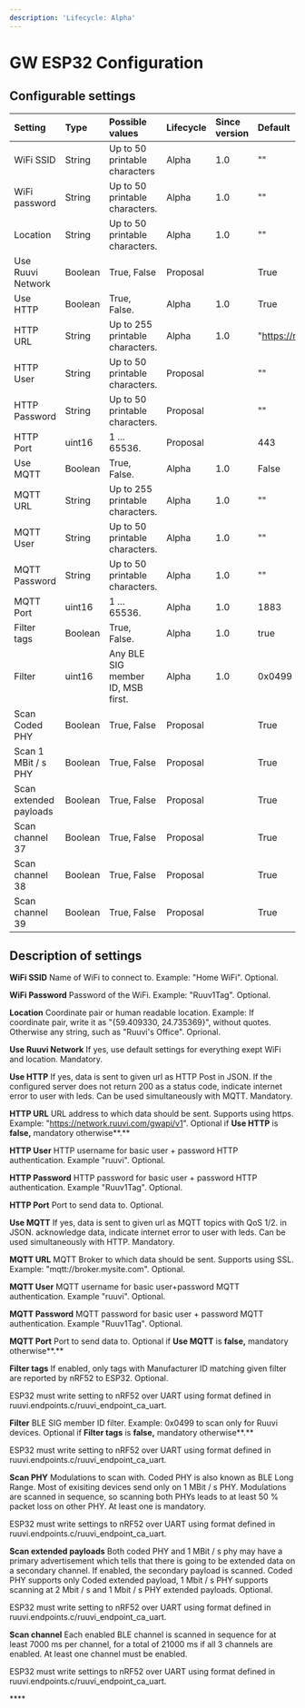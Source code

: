 ```yaml
---
description: 'Lifecycle: Alpha'
---
```


# GW ESP32 Configuration

## Configurable settings

| Setting | Type | Possible values | Lifecycle | Since version | Default |
| :--- | :--- | :--- | :--- | :--- | :--- |
| WiFi SSID | String | Up to 50 printable characters | Alpha | 1.0 | "" |
| WiFi password | String | Up to 50 printable characters. | Alpha | 1.0 | "" |
| Location | String | Up to 50 printable characters. | Alpha | 1.0 | "" |
| Use Ruuvi Network | Boolean | True, False | Proposal |  | True |
| Use HTTP | Boolean | True, False. | Alpha | 1.0 | True |
| HTTP URL | String | Up to 255 printable characters. | Alpha | 1.0 | "https://network.ruuvi.com/gwapi/v1" |
| HTTP User | String | Up to 50 printable characters. | Proposal |  | "" |
| HTTP Password | String | Up to 50 printable characters. | Proposal |  | "" |
| HTTP Port | uint16 | 1 ... 65536. | Proposal |  | 443 |
| Use MQTT | Boolean | True, False. | Alpha | 1.0 | False |
| MQTT URL | String | Up to 255 printable characters. | Alpha | 1.0 | "" |
| MQTT User | String | Up to 50 printable characters. | Alpha | 1.0 | "" |
| MQTT Password | String | Up to 50 printable characters. | Alpha | 1.0 | "" |
| MQTT Port | uint16 | 1 ... 65536. | Alpha | 1.0 | 1883 |
| Filter tags | Boolean | True, False. | Alpha | 1.0 | true |
| Filter | uint16 | Any BLE SIG member ID, MSB first. | Alpha | 1.0 | 0x0499 \(Ruuvi\) |
| Scan Coded PHY | Boolean | True, False | Proposal |  | True |
| Scan 1 MBit / s PHY | Boolean | True, False | Proposal |  | True |
| Scan extended payloads | Boolean | True, False | Proposal |  | True |
| Scan channel 37 | Boolean | True, False | Proposal |  | True |
| Scan channel 38 | Boolean | True, False | Proposal |  | True |
| Scan channel 39 | Boolean | True, False | Proposal |  | True |

## Description of settings

**WiFi SSID** Name of WiFi to connect to. Example: "Home WiFi". Optional.

**WiFi Password** Password of the WiFi. Example: "Ruuv1Tag". Optional.

**Location** Coordinate pair or human readable location. Example: If coordinate pair, write it as "{59.409330, 24.735369}", without quotes. Otherwise any string, such as "Ruuvi's Office". Oprional.

**Use Ruuvi Network** If yes, use default settings for everything exept WiFi and location. Mandatory.

**Use HTTP** If yes, data is sent to given url as HTTP Post in JSON. If the configured server does not return 200 as a status code, indicate internet error to user with leds. Can be used simultaneously with MQTT. Mandatory.

**HTTP URL**  URL address to which data should be sent. Supports using https. Example:  "https://network.ruuvi.com/gwapi/v1". Optional if **Use HTTP** is **false,** mandatory otherwise**.**

**HTTP User** HTTP username for basic user + password HTTP authentication. Example "ruuvi". Optional.

**HTTP Password** HTTP password for basic user + password HTTP authentication. Example "Ruuv1Tag". Optional.

**HTTP Port** Port to send data to. Optional.

**Use MQTT** If yes, data is sent to given url as MQTT topics with QoS 1/2. in JSON. acknowledge data, indicate internet error to user with leds. Can be used simultaneously with HTTP. Mandatory.

**MQTT URL** MQTT Broker to which data should be sent. Supports using SSL. Example: "mqtt://broker.mysite.com". Optional.

**MQTT User** MQTT username for basic user+password MQTT authentication. Example "ruuvi". Optional.

**MQTT Password** MQTT password for basic user + password MQTT authentication. Example "Ruuv1Tag". Optional.

**MQTT Port** Port to send data to. Optional if **Use MQTT** is **false,** mandatory otherwise**.**

**Filter tags** If enabled, only tags with Manufacturer ID matching given filter are reported by nRF52 to ESP32. Optional.

ESP32 must write setting to nRF52 over UART using format defined in ruuvi.endpoints.c/ruuvi\_endpoint\_ca\_uart. 

**Filter** BLE SIG member ID filter. Example: 0x0499 to scan only for Ruuvi devices. Optional if **Filter tags** is **false,** mandatory otherwise**.**

ESP32 must write setting to nRF52 over UART using format defined in ruuvi.endpoints.c/ruuvi\_endpoint\_ca\_uart. 

**Scan PHY** Modulations to scan with. Coded PHY is also known as BLE Long Range. Most of exisiting devices send only on 1 MBit / s PHY. Modulations are scanned in sequence, so scanning both PHYs leads to at least 50 % packet loss on other PHY. At least one is mandatory.

ESP32 must write settings to nRF52 over UART using format defined in ruuvi.endpoints.c/ruuvi\_endpoint\_ca\_uart. 

**Scan extended payloads** Both coded PHY and 1 MBit / s phy may have a primary advertisement which tells that there is going to be extended data on a secondary channel. If enabled, the secondary payload is scanned. Coded PHY supports only Coded extended payload, 1 Mbit / s PHY supports scanning at 2 Mbit / s and 1 Mbit / s PHY extended payloads. Optional.

ESP32 must write setting to nRF52 over UART using format defined in ruuvi.endpoints.c/ruuvi\_endpoint\_ca\_uart. 

**Scan channel** Each enabled BLE channel is scanned in sequence for at least 7000 ms per channel, for a total of 21000 ms if all 3 channels are enabled. At least one channel must be enabled. 

ESP32 must write settings to nRF52 over UART using format defined in ruuvi.endpoints.c/ruuvi\_endpoint\_ca\_uart. 





\*\*\*\*

